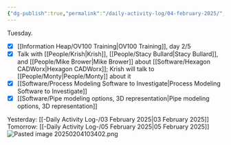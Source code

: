 ```yaml
---
{"dg-publish":true,"permalink":"/daily-activity-log/04-february-2025/","noteIcon":"","created":"2025-02-04T07:28:14.412-06:00"}
---
```


Tuesday.

- [x] [[Information Heap/OV100 Training\|OV100 Training]], day 2/5
- [x] Talk with [[People/Krish\|Krish]], [[People/Stacy Bullard\|Stacy Bullard]], and [[People/Mike Brower\|Mike Brower]] about [[Software/Hexagon CADWorx\|Hexagon CADWorx]]; Krish will talk to [[People/Monty\|People/Monty]] about it
- [x]  [[Software/Process Modeling Software to Investigate\|Process Modeling Software to Investigate]]
- [x] [[Software/Pipe modeling options, 3D representation\|Pipe modeling options, 3D representation]]

Yesterday: [[-Daily Activity Log-/03 February 2025\|03 February 2025]]
Tomorrow: [[-Daily Activity Log-/05 February 2025\|05 February 2025]]
![Pasted image 20250204103402.png](/img/user/Pasted%20image%2020250204103402.png)
